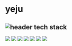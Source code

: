 # yeju
![header](https://capsule-render.vercel.app/api?type=wave&color=auto&height=300&section=header&text=capsule%20render&fontSize=90)
tech stack
---
 <img src="https://img.shields.io/badge/React-61DAFB?style=flat&logo=React&logoColor=white"/> <img src="https://img.shields.io/badge/JavaScript-F7DF1E?style=flat&logo=JavaScript&logoColor=white"/> <img src="https://img.shields.io/badge/CSS Wizardry-F43059?style=flat&logo=CSS Wizardry&logoColor=white"/> <img src="https://img.shields.io/badge/HTML-E34F26?style=flat&logo=HTML&logoColor=white"/> <img src="https://img.shields.io/badge/JAVA-FA005A?style=flat&logo=JAVA&logoColor=white"/> <img src="https://img.shields.io/badge/Flutter-02569B?style=flat&logo=Flutter&logoColor=white"/> <img src="https://img.shields.io/badge/Android Studio-3DDC84?style=flat&logo=Android Studio&logoColor=white"/>
 
<!--  ![yeju's GitHub stats](https://github-readme-stats.vercel.app/api?username=moonyeju&show_icons=true&theme=radical) -->
